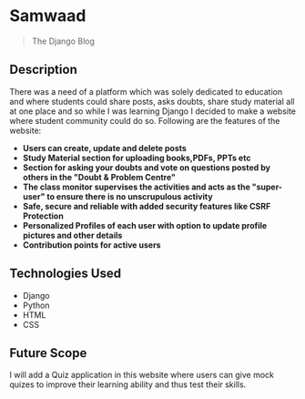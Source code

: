 # Samwaad
> The Django Blog


## Description

There was a need of a platform which was solely dedicated to education and where students could share posts, asks doubts, share study material all at one place and so while I was learning Django I decided to make a website where student community could do so. Following are the features of the website:

* **Users can create, update and delete posts**
* **Study Material section for uploading books,PDFs, PPTs etc**
* **Section for asking your doubts and vote on questions posted by others in the "Doubt & Problem Centre"**
* **The class monitor supervises the activities and acts as the "super-user" to ensure there is no unscrupulous activity**
* **Safe, secure and reliable with added security features like CSRF Protection**
* **Personalized Profiles of each user with option to update profile pictures and other details**
* **Contribution points for active users**

## Technologies Used

* Django 
* Python
* HTML 
* CSS  

## Future Scope

I will add a Quiz application in this website where users can give mock quizes to improve their learning ability and thus test their skills.

